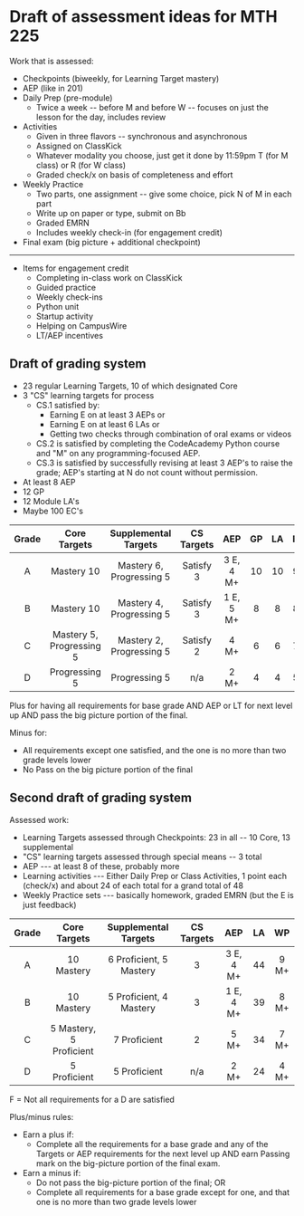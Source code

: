 # Draft of assessment ideas for MTH 225

Work that is assessed: 

+ Checkpoints (biweekly, for Learning Target mastery) 
+ AEP (like in 201)
+ Daily Prep (pre-module)
  + Twice a week -- before M and before W -- focuses on just the lesson for the day, includes review 
+ Activities 
  + Given in three flavors -- synchronous and asynchronous
  + Assigned on ClassKick 
  + Whatever modality you choose, just get it done by 11:59pm T (for M class) or R (for W class) 
  + Graded check/x on basis of completeness and effort 
+ Weekly Practice 
  + Two parts, one assignment -- give some choice, pick N of M in each part 
  + Write up on paper or type, submit on Bb
  + Graded EMRN  
  + Includes weekly check-in (for engagement credit) 
+ Final exam (big picture + additional checkpoint)

---

+ Items for engagement credit  
  + Completing in-class work on ClassKick
  + Guided practice
  + Weekly check-ins
  + Python unit 
  + Startup activity
  + Helping on CampusWire
  + LT/AEP incentives


## Draft of grading system 

+ 23 regular Learning Targets, 10 of which designated Core
+ 3 "CS" learning targets for process
  + CS.1 satisfied by: 
    + Earning E on at least 3 AEPs or
    + Earning E on at least 6 LAs or
    + Getting two checks through combination of oral exams or videos 
  + CS.2 is satisfied by completing the CodeAcademy Python course and "M" on any programming-focused AEP. 
  + CS.3 is satisfied by successfully revising at least 3 AEP's to raise the grade; AEP's starting at N do not count without permission. 
+ At least 8 AEP 
+ 12 GP 
+ 12 Module LA's 
+ Maybe 100 EC's 

| Grade | Core Targets | Supplemental Targets | CS Targets | AEP | GP | LA | EC | 
|:--: |:--: |:--: |:--: |:--: |:--: |:--: |:--: | 
A | Mastery 10 | Mastery 6, Progressing 5 | Satisfy 3 | 3 E, 4 M+ | 10 | 10 | 90 
B | Mastery 10 | Mastery 4, Progressing 5  | Satisfy 3 | 1 E, 5 M+ | 8 | 8 | 80 | 
C | Mastery 5, Progressing 5 |  Mastery 2, Progressing 5 | Satisfy 2 | 4 M+ | 6 | 6 | 70 
D | Progressing 5 | Progressing 5 | n/a | 2 M+ | 4 | 4 |  50 


Plus for having all requirements for base grade AND AEP or LT for next level up AND pass the big picture portion of the final. 

Minus for: 

- All requirements except one satisfied, and the one is no more than two grade levels lower
- No Pass on the big picture portion of the final 


## Second draft of grading system 

Assessed work: 

+ Learning Targets assessed through Checkpoints: 23 in all -- 10 Core, 13 supplemental
+ "CS" learning targets assessed through special means -- 3 total
+ AEP --- at least 8 of these, probably more 
+ Learning activities --- Either Daily Prep or Class Activities, 1 point each (check/x) and about 24 of each total for a grand total of 48
+ Weekly Practice sets --- basically homework, graded EMRN (but the E is just feedback) 

| Grade | Core Targets | Supplemental Targets | CS Targets | AEP | LA | WP | 
|:--: |:--: |:--: |:--: |:--: |:--: |:--: |
A | 10 Mastery | 6 Proficient, 5 Mastery | 3 | 3 E, 4 M+ | 44 | 9 M+ |
B | 10 Mastery | 5 Proficient, 4 Mastery | 3 | 1 E, 4 M+ | 39 | 8 M+ | 
C | 5 Mastery, 5 Proficient | 7 Proficient | 2 | 5 M+ | 34 | 7 M+ | 
D | 5 Proficient | 5 Proficient | n/a | 2 M+ | 24 | 4 M+ | 


F = Not all requirements for a D are satisfied

Plus/minus rules: 

+ Earn a plus if: 
  + Complete all the requirements for a base grade and any of the Targets or AEP requirements for the next level up AND earn Passing mark on the big-picture portion of the final exam. 
+ Earn a minus if: 
  + Do not pass the big-picture portion of the final; OR 
  + Complete all requirements for a base grade except for one, and that one is no more than two grade levels lower 

